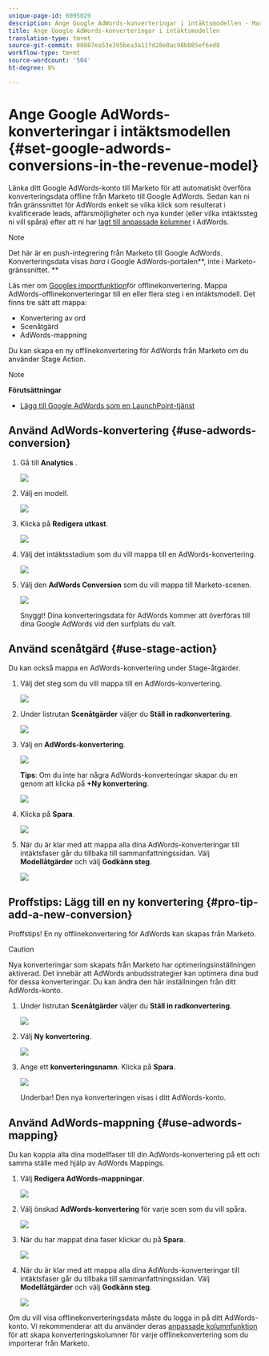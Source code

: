 ```yaml
---
unique-page-id: 6095029
description: Ange Google AdWords-konverteringar i intäktsmodellen - Marketo Docs - Produktdokumentation
title: Ange Google AdWords-konverteringar i intäktsmodellen
translation-type: tm+mt
source-git-commit: 00887ea53e395bea3a11fd28e0ac98b085ef6ed8
workflow-type: tm+mt
source-wordcount: '504'
ht-degree: 0%

---
```



# Ange Google AdWords-konverteringar i intäktsmodellen {#set-google-adwords-conversions-in-the-revenue-model}

Länka ditt Google AdWords-konto till Marketo för att automatiskt överföra konverteringsdata offline från Marketo till Google AdWords. Sedan kan ni från gränssnittet för AdWords enkelt se vilka klick som resulterat i kvalificerade leads, affärsmöjligheter och nya kunder (eller vilka intäktssteg ni vill spåra) efter att ni har [lagt till anpassade kolumner](https://support.google.com/adwords/answer/3073556) i AdWords.

>[!NOTE]
>
>Det här är en push-integrering från Marketo till Google AdWords. Konverteringsdata visas *bara* i Google AdWords-portalen**, inte i Marketo-gränssnittet. **

Läs mer om [Googles importfunktion](https://support.google.com/adwords/answer/2998031?hl=en)för offlinekonvertering.  Mappa AdWords-offlinekonverteringar till en eller flera steg i en intäktsmodell. Det finns tre sätt att mappa:

* Konvertering av ord
* Scenåtgärd
* AdWords-mappning

Du kan skapa en ny offlinekonvertering för AdWords från Marketo om du använder Stage Action.

>[!NOTE]
>
>**Förutsättningar**
>
>* [Lägg till Google AdWords som en LaunchPoint-tjänst](../../../../product-docs/administration/additional-integrations/add-google-adwords-as-a-launchpoint-service.md)

>



## Använd AdWords-konvertering {#use-adwords-conversion}

1. Gå till **Analytics** .

   ![](assets/image2015-2-23-18-3a9-3a34.png)

1. Välj en modell.

   ![](assets/image2015-2-23-18-3a3-3a12.png)

1. Klicka på **Redigera utkast**.

   ![](assets/image2015-3-10-15-3a3-3a20.png)

1. Välj det intäktsstadium som du vill mappa till en AdWords-konvertering.

   ![](assets/image2015-2-26-16-3a40-3a2.png)

1. Välj den **AdWords Conversion** som du vill mappa till Marketo-scenen.

   ![](assets/image2015-2-26-16-3a46-3a15.png)

   Snyggt! Dina konverteringsdata för AdWords kommer att överföras till dina Google AdWords vid den surfplats du valt.

## Använd scenåtgärd {#use-stage-action}

Du kan också mappa en AdWords-konvertering under Stage-åtgärder.

1. Välj det steg som du vill mappa till en AdWords-konvertering.

   ![](assets/image2015-2-26-16-3a40-3a2.png)

1. Under listrutan **Scenåtgärder** väljer du **Ställ in radkonvertering**.

   ![](assets/image2015-2-26-16-3a52-3a24.png)

1. Välj en **AdWords-konvertering**.

   ![](assets/image2015-2-26-16-3a54-3a47.png)

   **Tips**: Om du inte har några AdWords-konverteringar skapar du en genom att klicka på **+Ny konvertering**.

   ![](assets/image2015-2-26-21-3a22-3a10.png)

1. Klicka på **Spara**.

   ![](assets/image2015-2-26-16-3a56-3a2.png)

1. När du är klar med att mappa alla dina AdWords-konverteringar till intäktsfaser går du tillbaka till sammanfattningssidan. Välj **Modellåtgärder** och välj **Godkänn steg**.

   ![](assets/image2015-2-27-12-3a20-3a20.png)

## Proffstips: Lägg till en ny konvertering {#pro-tip-add-a-new-conversion}

Proffstips! En ny offlinekonvertering för AdWords kan skapas från Marketo.

>[!CAUTION]
>
>Nya konverteringar som skapats från Marketo har optimeringsinställningen aktiverad. Det innebär att AdWords anbudsstrategier kan optimera dina bud för dessa konverteringar. Du kan ändra den här inställningen från ditt AdWords-konto.

1. Under listrutan **Scenåtgärder** väljer du **Ställ in radkonvertering**.

   ![](assets/image2015-2-26-16-3a52-3a24.png)

1. Välj **Ny konvertering**.

   ![](assets/image2015-2-26-21-3a22-3a10.png)

1. Ange ett **konverteringsnamn**. Klicka på **Spara**.

   ![](assets/image2015-2-26-21-3a24-3a7.png)

   Underbar! Den nya konverteringen visas i ditt AdWords-konto.

## Använd AdWords-mappning {#use-adwords-mapping}

Du kan koppla alla dina modellfaser till din AdWords-konvertering på ett och samma ställe med hjälp av AdWords Mappings.

1. Välj **Redigera AdWords-mappningar**.

   ![](assets/image2015-2-26-17-3a3-3a29.png)

1. Välj önskad **AdWords-konvertering** för varje scen som du vill spåra.

   ![](assets/image2015-2-26-17-3a6-3a15.png)

1. När du har mappat dina faser klickar du på **Spara**.

   ![](assets/image2015-2-26-17-3a7-3a48.png)

1. När du är klar med att mappa alla dina AdWords-konverteringar till intäktsfaser går du tillbaka till sammanfattningssidan. Välj **Modellåtgärder** och välj **Godkänn steg**.

   ![](assets/image2015-2-27-12-3a20-3a20.png)

Om du vill visa offlinekonverteringsdata måste du logga in på ditt AdWords-konto. Vi rekommenderar att du använder deras [anpassade kolumnfunktion](https://support.google.com/adwords/answer/3073556) för att skapa konverteringskolumner för varje offlinekonvertering som du importerar från Marketo.
